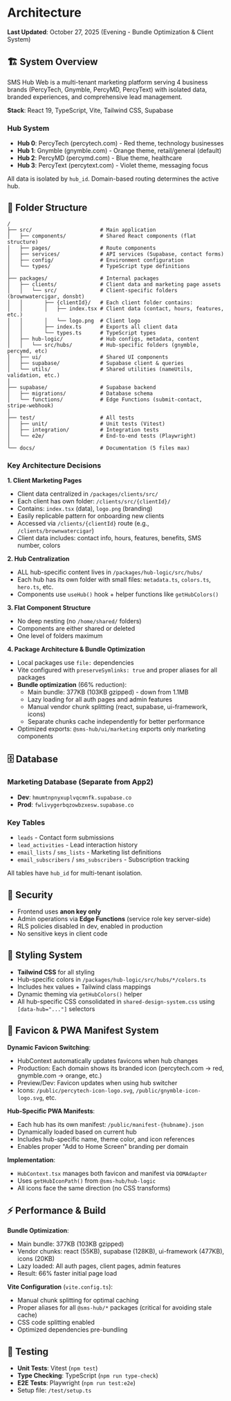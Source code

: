 # Architecture

**Last Updated**: October 27, 2025 (Evening - Bundle Optimization & Client System)

## 🏗️ System Overview

SMS Hub Web is a multi-tenant marketing platform serving 4 business brands (PercyTech, Gnymble, PercyMD, PercyText) with isolated data, branded experiences, and comprehensive lead management.

**Stack**: React 19, TypeScript, Vite, Tailwind CSS, Supabase

### Hub System

- **Hub 0**: PercyTech (percytech.com) - Red theme, technology businesses
- **Hub 1**: Gnymble (gnymble.com) - Orange theme, retail/general (default)
- **Hub 2**: PercyMD (percymd.com) - Blue theme, healthcare
- **Hub 3**: PercyText (percytext.com) - Violet theme, messaging focus

All data is isolated by `hub_id`. Domain-based routing determines the active hub.

## 📁 Folder Structure

```
/
├── src/                      # Main application
│   ├── components/           # Shared React components (flat structure)
│   ├── pages/                # Route components
│   ├── services/             # API services (Supabase, contact forms)
│   ├── config/               # Environment configuration
│   └── types/                # TypeScript type definitions
│
├── packages/                 # Internal packages
│   ├── clients/              # Client data and marketing page assets
│   │   └── src/              # Client-specific folders (brownwatercigar, donsbt)
│   │       ├── {clientId}/   # Each client folder contains:
│   │       │   ├── index.tsx # Client data (contact, hours, features, etc.)
│   │       │   └── logo.png  # Client logo
│   │       ├── index.ts      # Exports all client data
│   │       └── types.ts      # TypeScript types
│   ├── hub-logic/            # Hub configs, metadata, content
│   │   └── src/hubs/         # Hub-specific folders (gnymble, percymd, etc)
│   ├── ui/                   # Shared UI components
│   ├── supabase/             # Supabase client & queries
│   └── utils/                # Shared utilities (nameUtils, validation, etc.)
│
├── supabase/                 # Supabase backend
│   ├── migrations/           # Database schema
│   └── functions/            # Edge Functions (submit-contact, stripe-webhook)
│
├── test/                     # All tests
│   ├── unit/                 # Unit tests (Vitest)
│   ├── integration/          # Integration tests
│   └── e2e/                  # End-to-end tests (Playwright)
│
└── docs/                     # Documentation (5 files max)
```

### Key Architecture Decisions

**1. Client Marketing Pages**

- Client data centralized in `/packages/clients/src/`
- Each client has own folder: `/clients/src/{clientId}/`
- Contains: `index.tsx` (data), `logo.png` (branding)
- Easily replicable pattern for onboarding new clients
- Accessed via `/clients/{clientId}` route (e.g., `/clients/brownwatercigar`)
- Client data includes: contact info, hours, features, benefits, SMS number, colors

**2. Hub Centralization**

- ALL hub-specific content lives in `/packages/hub-logic/src/hubs/`
- Each hub has its own folder with small files: `metadata.ts`, `colors.ts`, `hero.ts`, etc.
- Components use `useHub()` hook + helper functions like `getHubColors()`

**3. Flat Component Structure**

- No deep nesting (no `/home/shared/` folders)
- Components are either shared or deleted
- One level of folders maximum

**4. Package Architecture & Bundle Optimization**

- Local packages use `file:` dependencies
- Vite configured with `preserveSymlinks: true` and proper aliases for all packages
- **Bundle optimization** (66% reduction):
  - Main bundle: 377KB (103KB gzipped) - down from 1.1MB
  - Lazy loading for all auth pages and admin features
  - Manual vendor chunk splitting (react, supabase, ui-framework, icons)
  - Separate chunks cache independently for better performance
- Optimized exports: `@sms-hub/ui/marketing` exports only marketing components

## 🗄️ Database

### Marketing Database (Separate from App2)

- **Dev**: `hmumtnpnyxuplvqcmnfk.supabase.co`
- **Prod**: `fwlivygerbqzowbzxesw.supabase.co`

### Key Tables

- `leads` - Contact form submissions
- `lead_activities` - Lead interaction history
- `email_lists` / `sms_lists` - Marketing list definitions
- `email_subscribers` / `sms_subscribers` - Subscription tracking

All tables have `hub_id` for multi-tenant isolation.

## 🔐 Security

- Frontend uses **anon key only**
- Admin operations via **Edge Functions** (service role key server-side)
- RLS policies disabled in dev, enabled in production
- No sensitive keys in client code

## 🎨 Styling System

- **Tailwind CSS** for all styling
- Hub-specific colors in `/packages/hub-logic/src/hubs/*/colors.ts`
- Includes hex values + Tailwind class mappings
- Dynamic theming via `getHubColors()` helper
- All hub-specific CSS consolidated in `shared-design-system.css` using `[data-hub="..."]` selectors

## 🎨 Favicon & PWA Manifest System

**Dynamic Favicon Switching**:

- HubContext automatically updates favicons when hub changes
- Production: Each domain shows its branded icon (percytech.com → red, gnymble.com → orange, etc.)
- Preview/Dev: Favicon updates when using hub switcher
- Icons: `/public/percytech-icon-logo.svg`, `/public/gnymble-icon-logo.svg`, etc.

**Hub-Specific PWA Manifests**:

- Each hub has its own manifest: `/public/manifest-{hubname}.json`
- Dynamically loaded based on current hub
- Includes hub-specific name, theme color, and icon references
- Enables proper "Add to Home Screen" branding per domain

**Implementation**:

- `HubContext.tsx` manages both favicon and manifest via `DOMAdapter`
- Uses `getHubIconPath()` from `@sms-hub/hub-logic`
- All icons face the same direction (no CSS transforms)

## ⚡ Performance & Build

**Bundle Optimization**:

- Main bundle: 377KB (103KB gzipped)
- Vendor chunks: react (55KB), supabase (128KB), ui-framework (477KB), icons (20KB)
- Lazy loaded: All auth pages, client pages, admin features
- Result: 66% faster initial page load

**Vite Configuration** (`vite.config.ts`):

- Manual chunk splitting for optimal caching
- Proper aliases for all `@sms-hub/*` packages (critical for avoiding stale cache)
- CSS code splitting enabled
- Optimized dependencies pre-bundling

## 🧪 Testing

- **Unit Tests**: Vitest (`npm test`)
- **Type Checking**: TypeScript (`npm run type-check`)
- **E2E Tests**: Playwright (`npm run test:e2e`)
- Setup file: `/test/setup.ts`
